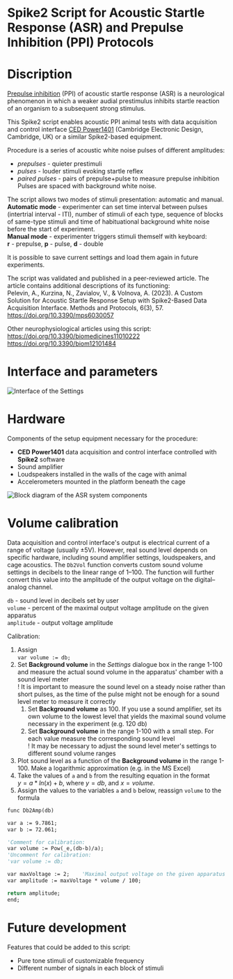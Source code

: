 # Spike2 Script for Acoustic Startle Response (ASR) and Prepulse Inhibition (PPI) Protocols

# Discription

[Prepulse inhibition](https://en.wikipedia.org/wiki/Prepulse_inhibition) (PPI) of acoustic startle response (ASR) is 
a neurological phenomenon in which a weaker audial prestimulus inhibits startle reaction of an organism 
to a subsequent strong stimulus.

This Spike2 script enables acoustic PPI animal tests with data acquisition 
and control interface [CED Power1401](https://ced.co.uk/products/pow3in) (Cambridge Electronic Design, Cambridge, UK)
or a similar Spike2-based equipment.

Procedure is a series of acoustic white noise pulses of different amplitudes:
- *prepulses* - quieter prestimuli 
- *pulses* - louder stimuli evoking startle reflex
- *paired pulses* - pairs of prepulse+pulse to measure prepulse inhibition
Pulses are spaced with background white noise.

The script allows two modes of stimuli presentation: automatic and manual.  
**Automatic mode** - experimenter can set time interval between pulses (intertrial interval - ITI), number of stimuli
of each type, sequence of blocks of same-type stimuli and time of habituational background white noise
before the start of experiment.  
**Manual mode** - experimenter triggers stimuli themself with keyboard:  
**r** - prepulse, **p** - pulse, **d** - double

It is possible to save current settings and load them again in future experiments.

The script was validated and published in a peer-reviewed article. The article contains additional descriptions of its functioning:  
Pelevin, A., Kurzina, N., Zavialov, V., & Volnova, A. (2023). A Custom Solution for Acoustic Startle Response Setup with Spike2-Based Data Acquisition Interface. Methods and Protocols, 6(3), 57. https://doi.org/10.3390/mps6030057

Other neurophysiological articles using this script:  
https://doi.org/10.3390/biomedicines11010222  
https://doi.org/10.3390/biom12101484

# Interface and parameters

![Interface of the Settings](https://www.mdpi.com/mps/mps-06-00057/article_deploy/html/images/mps-06-00057-g003.png)

# Hardware

Components of the setup equipment necessary for the procedure:  
- **CED Power1401** data acquisition and control interface controlled with **Spike2** software
- Sound amplifier
- Loudspeakers installed in the walls of the cage with animal
- Accelerometers mounted in the platform beneath the cage
  
![Block diagram of the ASR system components](https://www.mdpi.com/mps/mps-06-00057/article_deploy/html/images/mps-06-00057-g001.png)

# Volume calibration

Data acquisition and control interface's output is electrical current of a range of voltage (usually ±5V). 
However, real sound level depends on specific hardware, including sound amplifier settings, loudspeakers, and cage acoustics. 
The `Db2Vol` function converts custom sound volume settings in decibels to the linear range of 1–100. 
The function will further convert this value into the amplitude of the output voltage on the digital–analog channel.

`db` - sound level in decibels set by user  
`volume` - percent of the maximal output voltage amplitude on the given apparatus  
`amplitude` - output voltage amplitude

Calibration:
1.  Assign  
    `var volume := db;`
2.  Set **Background volume** in the *Settings* dialogue box in the range 1-100 and measure the actual sound volume in the apparatus' chamber with a sound level meter  
    ! It is important to measure the sound level on a steady noise rather than short pulses, as the time of the pulse might not be enough for a sound level meter to measure it correctly
    1.  Set **Background volume** as 100.
        If you use a sound amplifier, set its own volume to the lowest level
        that yields the maximal sound volume necessary in the experiment (e.g. 120 db)  
    2.  Set **Background volume** in the range 1-100 with a small step.
        For each value measure the corresponding sound level  
        ! It may be necessary to adjust the sound level meter's settings 
        to different sound volume ranges
4.  Plot sound level as a function of the **Background volume** in the range 1-100.
    Make a logarithmic approximation (e.g. in the MS Excel)
5.  Take the values of `a` and `b` from the resulting equation in the format   
    $y=a*ln(x)+b$, where $y=db$, and $x=volume$.
6.  Assign the values to the variables `a` and `b` below, 
    reassign `volume` to the formula

```vb
func Db2Amp(db)

var a := 9.7861;
var b := 72.061;

'Comment for calibration:
var volume := Pow(_e,(db-b)/a);
'Uncomment for calibration:
'var volume := db;

var maxVoltage := 2;    'Maximal output voltage on the given apparatus
var amplitude := maxVoltage * volume / 100; 

return amplitude;
end;
```

# Future development

Features that could be added to this script:
- Pure tone stimuli of customizable frequency
- Different number of signals in each block of stimuli
